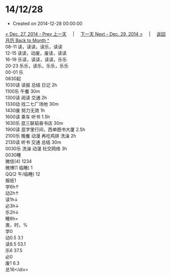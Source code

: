 # 14/12/28

* Created on 2014-12-28 00:00:00

[&lt; Dec. 27, 2014 - Prev 上一天](d27.md)     \|     [下一天 Next - Dec. 29, 2014 &gt;](d29.md)     \|     [返回月历 Back to Month ^](index.md)   
08-11 读，读读，读乐，读读  
12-15 读读，动废，废读，读读  
16-19 乐读，读读，读读，乐乐  
20-23 乐乐，读乐，乐乐，乐乐  
00-01 乐  
0830起  
1030读 读报 总结 日记 2h  
1100乐 午餐 30m  
1300读 阅读 交通 2h  
1330动 找二七厂场地 30m  
1430废 努力无效 1h  
1600读 乘车 听书 1.5h  
1630乐 逛三联韬奋书店 30m  
1900读 逛字里行间，西单图书大厦 2.5h  
2100乐 晚餐 动漫 再吃鸡排 洗澡 2h  
2130读 听书 交通 总结 30m  
0030乐 洗澡 动漫 社交网络 3h  
0030睡  
微信\(4\) 1234  
微博\(1 临睡\) 1  
QQ\(2 午/临睡\) 12  
报纸1  
学6h↑  
动2h↑  
读1h↓  
必3h↓  
乐2h↓  
睡8h=  
类，时，%  
学0  
动0.5 3.1  
读8.5 53.1  
乐6 37.5  
必0  
废1 6.3  
总16&lt;/div&gt;

